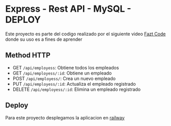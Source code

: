 # Express - Rest API - MySQL - DEPLOY

Este proyecto es parte del codigo realizado por el siguiente video [Fazt Code](https://www.youtube.com/watch?v=3dSkc-DIM74&ab_channel=Fazt) donde su uso es a fines de aprender

## Method HTTP 

- GET `/api/employess`: Obtiene todos los empleados
- GET `/api/employess/:id`: Obtiene un empleado
- POST `/api/employess/`: Crea un nuevo empleado
- PUT `/api/employess/:id`: Actualiza el empleado registrado
- DELETE `/api/employess/:id`: Elimina un empleado registrado

## Deploy

Para este proyecto desplegamos la aplicacion en [railway](https://railway.app/)
